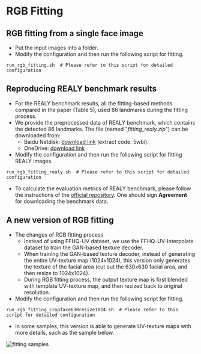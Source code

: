 # RGB Fitting


## RGB fitting from a single face image
- Put the input images into a folder.
- Modify the configuration and then run the following script for fitting.
```
run_rgb_fitting.sh  # Please refer to this script for detailed configuration
```


## Reproducing REALY benchmark results
- For the REALY benchmark results, all the fitting-based methods compared in the paper (Table 5), used 86 landmarks during the fitting process.
- We provide the preprocessed data of REALY benchmark, which contains the detected 86 landmarks. The file (named "*fitting_realy.zip*") can be downloaded from:
    - Baidu Netdisk: [download link](https://pan.baidu.com/s/1BbvlTuhlD_PEtT3QZ_ja2g) (extract code: 5wbi).
    - OneDrive: [download link](https://t1h0q-my.sharepoint.com/:f:/g/personal/csbhr_t1h0q_onmicrosoft_com/Em2_9wf4ZD9Bm2JVbnBZKn0B8WuFStiMHu07IYCPRLy7Hw?e=dNwuVW)
- Modify the configuration and then run the following script for fitting REALY images.
```
run_rgb_fitting_realy.sh  # Please refer to this script for detailed configuration
```
- To calculate the evaluation metrics of REALY benchmark, please follow the instructions of the [official repository](https://github.com/czh-98/REALY). One should sign **Agreement** for downloading the benchmark data.


## A new version of RGB fitting
- The changes of RGB fitting process
    - Instead of using FFHQ-UV dataset, we use the FFHQ-UV-Interpolate dataset to train the GAN-based texture decoder.
    - When training the GAN-based texture decoder, instead of generating the entire UV-texture map (1024x1024), this version only generates the texture of the facial area (cut out the 630x630 facial area, and then resize to 1024x1024).
    - During RGB fitting process, the output texture map is first blended with template UV-texture map, and then resized back to original resolution.
- Modify the configuration and then run the following script for fitting.
```
run_rgb_fitting_cropface630resize1024.sh  # Please refer to this script for detailed configuration
```
- In some samples, this version is able to generate UV-texture maps with more details, such as the sample below.

![fitting samples](https://s1.ax1x.com/2023/07/10/pCR1d5n.png)



